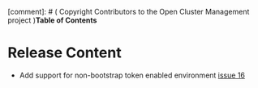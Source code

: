 [comment]: # ( Copyright Contributors to the Open Cluster Management project )**Table of Contents**
# Release Content

- Add support for non-bootstrap token enabled environment [issue 16](https://github.com/open-cluster-management-io/clusteradm/issues/16)